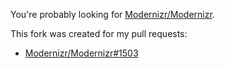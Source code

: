 You're probably looking for [Modernizr/Modernizr](https://github.com/Modernizr/Modernizr).

This fork was created for my pull requests:

* [Modernizr/Modernizr#1503](https://github.com/Modernizr/Modernizr/pull/1503)
